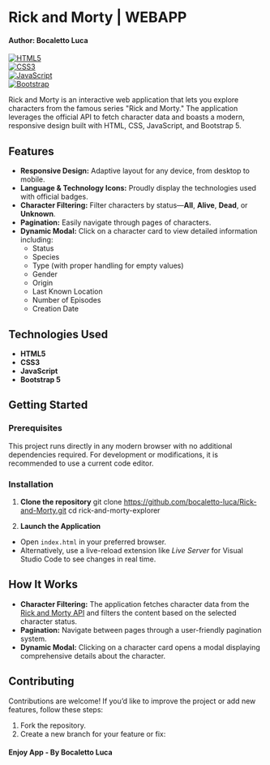 # Rick and Morty | WEBAPP
#### Author: Bocaletto Luca

[![HTML5](https://img.shields.io/badge/HTML5-E34F26?style=for-the-badge&logo=html5&logoColor=white)](https://developer.mozilla.org/en-US/docs/Web/HTML)  
[![CSS3](https://img.shields.io/badge/CSS3-1572B6?style=for-the-badge&logo=css3&logoColor=white)](https://developer.mozilla.org/en-US/docs/Web/CSS)  
[![JavaScript](https://img.shields.io/badge/JavaScript-F7DF1E?style=for-the-badge&logo=javascript&logoColor=black)](https://developer.mozilla.org/en-US/docs/Web/JavaScript)  
[![Bootstrap](https://img.shields.io/badge/Bootstrap-7952B3?style=for-the-badge&logo=bootstrap&logoColor=white)](https://getbootstrap.com/)

Rick and Morty is an interactive web application that lets you explore characters from the famous series "Rick and Morty." The application leverages the official API to fetch character data and boasts a modern, responsive design built with HTML, CSS, JavaScript, and Bootstrap 5.

## Features

- **Responsive Design:** Adaptive layout for any device, from desktop to mobile.
- **Language & Technology Icons:** Proudly display the technologies used with official badges.
- **Character Filtering:** Filter characters by status—**All**, **Alive**, **Dead**, or **Unknown**.
- **Pagination:** Easily navigate through pages of characters.
- **Dynamic Modal:** Click on a character card to view detailed information including:
  - Status
  - Species
  - Type (with proper handling for empty values)
  - Gender
  - Origin
  - Last Known Location
  - Number of Episodes
  - Creation Date

## Technologies Used

- **HTML5**
- **CSS3**
- **JavaScript**
- **Bootstrap 5**

## Getting Started

### Prerequisites

This project runs directly in any modern browser with no additional dependencies required. For development or modifications, it is recommended to use a current code editor.

### Installation

1. **Clone the repository**
git clone https://github.com/bocaletto-luca/Rick-and-Morty.git cd rick-and-morty-explorer

2. **Launch the Application**

- Open `index.html` in your preferred browser.
- Alternatively, use a live-reload extension like *Live Server* for Visual Studio Code to see changes in real time.

## How It Works

- **Character Filtering:** The application fetches character data from the [Rick and Morty API](https://rickandmortyapi.com/) and filters the content based on the selected character status.
- **Pagination:** Navigate between pages through a user-friendly pagination system.
- **Dynamic Modal:** Clicking on a character card opens a modal displaying comprehensive details about the character.


## Contributing

Contributions are welcome! If you’d like to improve the project or add new features, follow these steps:

1. Fork the repository.
2. Create a new branch for your feature or fix:

#### Enjoy App - By Bocaletto Luca
